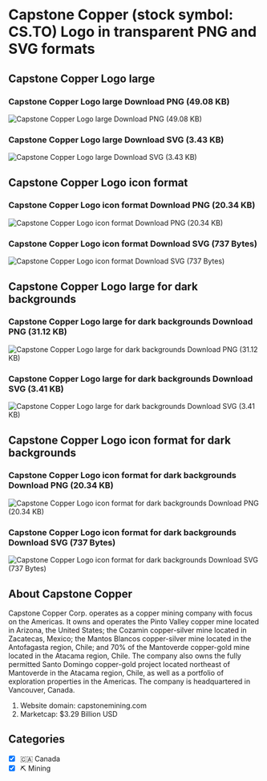 # Capstone Copper (stock symbol: CS.TO) Logo in transparent PNG and SVG formats

## Capstone Copper Logo large

### Capstone Copper Logo large Download PNG (49.08 KB)

![Capstone Copper Logo large Download PNG (49.08 KB)](/img/orig/CS.TO_BIG-b1f8f80e.png)

### Capstone Copper Logo large Download SVG (3.43 KB)

![Capstone Copper Logo large Download SVG (3.43 KB)](/img/orig/CS.TO_BIG-976ca3ed.svg)

## Capstone Copper Logo icon format

### Capstone Copper Logo icon format Download PNG (20.34 KB)

![Capstone Copper Logo icon format Download PNG (20.34 KB)](/img/orig/CS.TO-c7222d32.png)

### Capstone Copper Logo icon format Download SVG (737 Bytes)

![Capstone Copper Logo icon format Download SVG (737 Bytes)](/img/orig/CS.TO-440076a6.svg)

## Capstone Copper Logo large for dark backgrounds

### Capstone Copper Logo large for dark backgrounds Download PNG (31.12 KB)

![Capstone Copper Logo large for dark backgrounds Download PNG (31.12 KB)](/img/orig/CS.TO_BIG.D-7b634d87.png)

### Capstone Copper Logo large for dark backgrounds Download SVG (3.41 KB)

![Capstone Copper Logo large for dark backgrounds Download SVG (3.41 KB)](/img/orig/CS.TO_BIG.D-677d92cd.svg)

## Capstone Copper Logo icon format for dark backgrounds

### Capstone Copper Logo icon format for dark backgrounds Download PNG (20.34 KB)

![Capstone Copper Logo icon format for dark backgrounds Download PNG (20.34 KB)](/img/orig/CS.TO.D-3be84de4.png)

### Capstone Copper Logo icon format for dark backgrounds Download SVG (737 Bytes)

![Capstone Copper Logo icon format for dark backgrounds Download SVG (737 Bytes)](/img/orig/CS.TO.D-360de2df.svg)

## About Capstone Copper

Capstone Copper Corp. operates as a copper mining company with focus on the Americas. It owns and operates the Pinto Valley copper mine located in Arizona, the United States; the Cozamin copper-silver mine located in Zacatecas, Mexico; the Mantos Blancos copper-silver mine located in the Antofagasta region, Chile; and 70% of the Mantoverde copper-gold mine located in the Atacama region, Chile. The company also owns the fully permitted Santo Domingo copper-gold project located northeast of Mantoverde in the Atacama region, Chile, as well as a portfolio of exploration properties in the Americas. The company is headquartered in Vancouver, Canada.

1. Website domain: capstonemining.com
2. Marketcap: $3.29 Billion USD


## Categories
- [x] 🇨🇦 Canada
- [x] ⛏️ Mining
